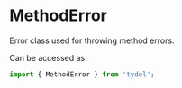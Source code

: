 # MethodError

Error class used for throwing method errors.

Can be accessed as:

```js
import { MethodError } from 'tydel';
```

